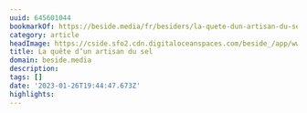 ```yaml
---
uuid: 645601044
bookmarkOf: https://beside.media/fr/besiders/la-quete-dun-artisan-du-sel/
category: article
headImage: https://cside.sfo2.cdn.digitaloceanspaces.com/beside_/app/www/2020/10/Thumbnail-03JacobsenExtras_Calisch_Web-9.jpg
title: La quête d’un artisan du sel
domain: beside.media
description: 
tags: []
date: '2023-01-26T19:44:47.673Z'
highlights: 
---
```



